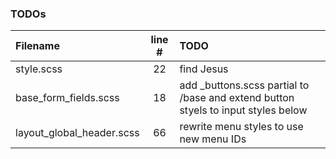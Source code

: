 ### TODOs
| Filename | line # | TODO
|:------|:------:|:------
| style.scss | 22 | find Jesus
| base\_form_fields.scss | 18 | add _buttons.scss partial to /base and extend button styels to input styles below
| layout\_global_header.scss | 66 | rewrite menu styles to use new menu IDs